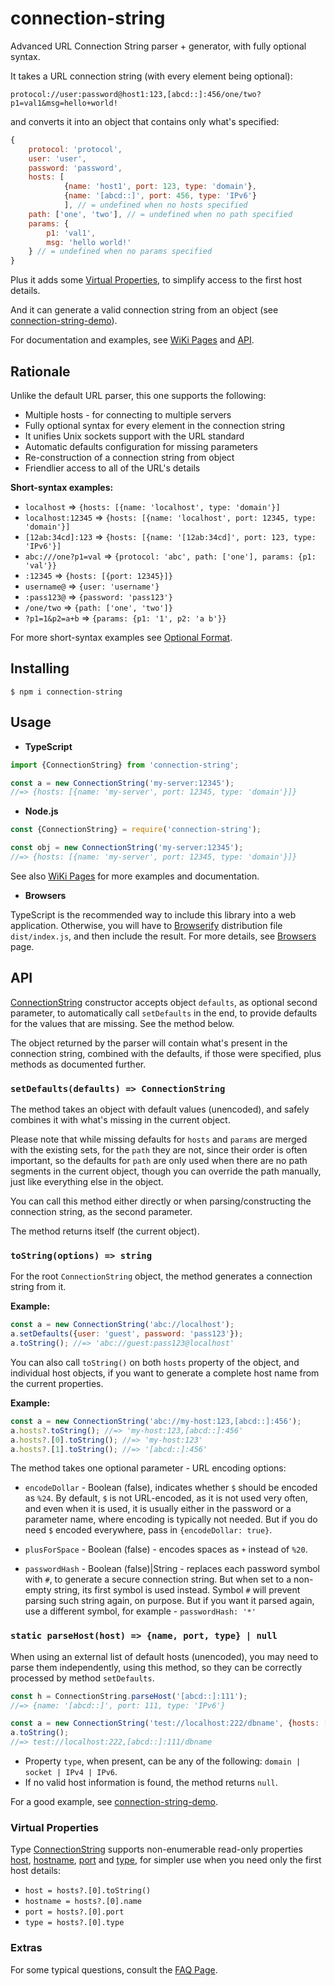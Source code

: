 connection-string
=================

Advanced URL Connection String parser + generator, with fully optional syntax.

It takes a URL connection string (with every element being optional):

```
protocol://user:password@host1:123,[abcd::]:456/one/two?p1=val1&msg=hello+world!
```

and converts it into an object that contains only what's specified:

```js
{
    protocol: 'protocol',
    user: 'user',
    password: 'password',
    hosts: [
            {name: 'host1', port: 123, type: 'domain'},
            {name: '[abcd::]', port: 456, type: 'IPv6'}
            ], // = undefined when no hosts specified
    path: ['one', 'two'], // = undefined when no path specified
    params: {
        p1: 'val1',
        msg: 'hello world!'
    } // = undefined when no params specified
}
```

Plus it adds some [Virtual Properties], to simplify access to the first host details.

And it can generate a valid connection string from an object (see [connection-string-demo]).

For documentation and examples, see [WiKi Pages] and [API].

## Rationale

Unlike the default URL parser, this one supports the following:

* Multiple hosts - for connecting to multiple servers
* Fully optional syntax for every element in the connection string
* It unifies Unix sockets support with the URL standard
* Automatic defaults configuration for missing parameters
* Re-construction of a connection string from object
* Friendlier access to all of the URL's details

**Short-syntax examples:**

* `localhost` => `{hosts: [{name: 'localhost', type: 'domain'}]`
* `localhost:12345` => `{hosts: [{name: 'localhost', port: 12345, type: 'domain'}]`
* `[12ab:34cd]:123` => `{hosts: [{name: '[12ab:34cd]', port: 123, type: 'IPv6'}]`
* `abc:///one?p1=val` => `{protocol: 'abc', path: ['one'], params: {p1: 'val'}}`
* `:12345` => `{hosts: [{port: 12345}]}`
* `username@` => `{user: 'username'}`
* `:pass123@` => `{password: 'pass123'}`
* `/one/two` => `{path: ['one', 'two']}`
* `?p1=1&p2=a+b` => `{params: {p1: '1', p2: 'a b'}}`

For more short-syntax examples see [Optional Format].

## Installing

```
$ npm i connection-string
```

## Usage

* **TypeScript**

```ts
import {ConnectionString} from 'connection-string';

const a = new ConnectionString('my-server:12345');
//=> {hosts: [{name: 'my-server', port: 12345, type: 'domain'}]}
```

* **Node.js**

```js
const {ConnectionString} = require('connection-string');

const obj = new ConnectionString('my-server:12345');
//=> {hosts: [{name: 'my-server', port: 12345, type: 'domain'}]}
```

See also [WiKi Pages] for more examples and documentation.

* **Browsers**

TypeScript is the recommended way to include this library into a web application. Otherwise,
you will have to [Browserify] distribution file `dist/index.js`, and then include the result.
For more details, see [Browsers] page.

## API

[ConnectionString] constructor accepts object `defaults`, as optional second parameter, to automatically
call `setDefaults` in the end, to provide defaults for the values that are missing. See the method below.

The object returned by the parser will contain what's present in the connection string, combined with the defaults,
if those were specified, plus methods as documented further.

### `setDefaults(defaults) => ConnectionString`

The method takes an object with default values (unencoded), and safely combines it with what's missing in the current object.

Please note that while missing defaults for `hosts` and `params` are merged with the existing sets, for the `path` they are not,
since their order is often important, so the defaults for `path` are only used when there are no path segments
in the current object, though you can override the path manually, just like everything else in the object.

You can call this method either directly or when parsing/constructing the connection string, as the second parameter.

The method returns itself (the current object).

### `toString(options) => string`

For the root `ConnectionString` object, the method generates a connection string from it.

**Example:**

```js
const a = new ConnectionString('abc://localhost');
a.setDefaults({user: 'guest', password: 'pass123'});
a.toString(); //=> 'abc://guest:pass123@localhost'
```

You can also call `toString()` on both `hosts` property of the object, and individual host objects,
if you want to generate a complete host name from the current properties.

**Example:**

```ts
const a = new ConnectionString('abc://my-host:123,[abcd::]:456');
a.hosts?.toString(); //=> 'my-host:123,[abcd::]:456'
a.hosts?.[0].toString(); //=> 'my-host:123'
a.hosts?.[1].toString(); //=> '[abcd::]:456'
```

The method takes one optional parameter - URL encoding options:

* `encodeDollar` - Boolean (false), indicates whether `$` should be encoded as `%24`. By default, `$` is not URL-encoded,
as it is not used very often, and even when it is used, it is usually either in the password or a parameter name, where encoding
is typically not needed. But if you do need `$` encoded everywhere, pass in `{encodeDollar: true}`.

* `plusForSpace` - Boolean (false) - encodes spaces as `+` instead of `%20`. 

* `passwordHash` - Boolean (false)|String - replaces each password symbol with `#`, to generate a secure connection string.
But when set to a non-empty string, its first symbol is used instead. Symbol `#` will prevent parsing such string again,
on purpose. But if you want it parsed again, use a different symbol, for example - `passwordHash: '*'` 

### `static parseHost(host) => {name, port, type} | null`

When using an external list of default hosts (unencoded), you may need to parse them independently, using this method,
so they can be correctly processed by method `setDefaults`.

```js
const h = ConnectionString.parseHost('[abcd::]:111');
//=> {name: '[abcd::]', port: 111, type: 'IPv6'}

const a = new ConnectionString('test://localhost:222/dbname', {hosts: [h]});
a.toString();
//=> test://localhost:222,[abcd::]:111/dbname
```

* Property `type`, when present, can be any of the following: `domain | socket | IPv4 | IPv6`.
* If no valid host information is found, the method returns `null`.

For a good example, see [connection-string-demo].

### Virtual Properties

Type [ConnectionString] supports non-enumerable read-only properties [host], [hostname], [port] and [type],
for simpler use when you need only the first host details:

* `host = hosts?.[0].toString()`
* `hostname = hosts?.[0].name`
* `port = hosts?.[0].port`
* `type = hosts?.[0].type`

### Extras

For some typical questions, consult the [FAQ Page].  

[API]:#api
[FAQ Page]:https://github.com/vitaly-t/connection-string/wiki/FAQ
[WiKi Pages]:https://github.com/vitaly-t/connection-string/wiki
[Browserify]:https://github.com/browserify/browserify
[Browsers]:https://github.com/vitaly-t/connection-string/wiki/Browsers
[Optional Format]:https://github.com/vitaly-t/connection-string/wiki#optional-format
[Virtual Properties]:#virtual-properties
[connection-string-demo]:https://github.com/vitaly-t/connection-string-demo
[ConnectionString]:https://github.com/vitaly-t/connection-string/blob/master/src/main.ts#L8
[host]:https://github.com/vitaly-t/connection-string/blob/master/src/main.ts#L49
[hostname]:https://github.com/vitaly-t/connection-string/blob/master/src/main.ts#L56
[port]:https://github.com/vitaly-t/connection-string/blob/master/src/main.ts#L63
[type]:https://github.com/vitaly-t/connection-string/blob/master/src/main.ts#L70
